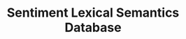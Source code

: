 ---
title: "Sentiment Lexical Semantics Database"

categories: ['']

tags: ['Sentiment', 'Lexical', 'Semantics', 'Database']

arabic: ['قاعدة بيانات الدلالة المعجمية المعنية بالمشاعر']

publishers: ['المعالجة اﻵلية للنصوص العربية']

types: "word"

slug: ""
---